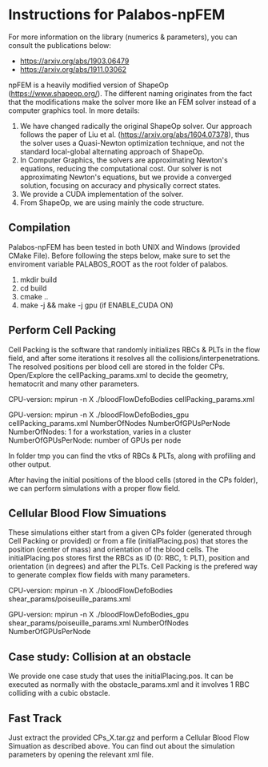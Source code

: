 # Instructions for Palabos-npFEM

For more information on the library (numerics & parameters), you can consult the publications below:

* https://arxiv.org/abs/1903.06479
* https://arxiv.org/abs/1911.03062

npFEM is a heavily modified version of ShapeOp (https://www.shapeop.org/). The different naming originates from the fact that the modifications make the solver more like an FEM solver instead of a computer graphics tool. In more details:

1. We have changed radically the original ShapeOp solver. Our approach follows the paper of Liu et al. (https://arxiv.org/abs/1604.07378), thus the solver uses a Quasi-Newton optimization technique, and not the standard local-global alternating approach of ShapeOp.
2. In Computer Graphics, the solvers are approximating Newton's equations, reducing the computational cost. Our solver is not approximating Newton's equations, but we provide a converged solution, focusing on accuracy and physically correct states.
3. We provide a CUDA implementation of the solver.
4. From ShapeOp, we are using mainly the code structure.

## Compilation

Palabos-npFEM has been tested in both UNIX and Windows (provided CMake File). Before following the steps below, make sure to set the enviroment variable PALABOS_ROOT as the root folder of palabos.

1. mkdir build
2. cd build
3. cmake ..
4. make -j && make -j gpu (if ENABLE_CUDA ON)

## Perform Cell Packing

Cell Packing is the software that randomly initializes RBCs & PLTs in the flow field, and after some iterations it resolves all the collisions/interpenetrations. The resolved positions per blood cell are stored in the folder CPs. Open/Explore the cellPacking_params.xml to decide the geometry, hematocrit and many other parameters.

CPU-version:
mpirun -n X ./bloodFlowDefoBodies cellPacking_params.xml

GPU-version:
mpirun -n X ./bloodFlowDefoBodies_gpu cellPacking_params.xml NumberOfNodes NumberOfGPUsPerNode
NumberOfNodes: 1 for a workstation, varies in a cluster
NumberOfGPUsPerNode: number of GPUs per node

In folder tmp you can find the vtks of RBCs & PLTs, along with profiling and other output.

After having the initial positions of the blood cells (stored in the CPs folder), we can perform simulations with a proper flow field.

## Cellular Blood Flow Simuations

These simulations either start from a given CPs folder (generated through Cell Packing or provided) or from a file (initialPlacing.pos) that stores the position (center of mass) and orientation of the blood cells. The initialPlacing.pos stores first the RBCs as ID (0: RBC, 1: PLT), position and orientation (in degrees) and after the PLTs. Cell Packing is the prefered way to generate complex flow fields with many parameters.

CPU-version:
mpirun -n X ./bloodFlowDefoBodies shear_params/poiseuille_params.xml

GPU-version:
mpirun -n X ./bloodFlowDefoBodies_gpu shear_params/poiseuille_params.xml NumberOfNodes NumberOfGPUsPerNode

## Case study: Collision at an obstacle

We provide one case study that uses the initialPlacing.pos. It can be executed as normally with the obstacle_params.xml and it involves 1 RBC colliding with a cubic obstacle.

## Fast Track

Just extract the provided CPs_X.tar.gz and perform a Cellular Blood Flow Simuation as described above. You can find out about the simulation parameters by opening the relevant xml file.
